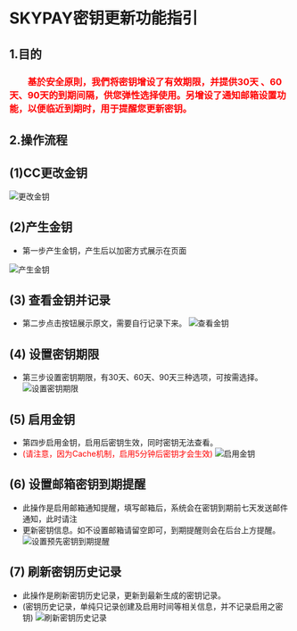 # SKYPAY密钥更新功能指引
## 1.目的
### <font color = red>&ensp;&ensp;&ensp;&ensp;基於安全原則，我們将密钥增设了有效期限，并提供30天 、60天、90天的到期间隔，供您弹性选择使用。另增设了通知邮箱设置功能，以便临近到期时，用于提醒您更新密钥。</font>

## 2.操作流程
## (1)CC更改金钥 ##
![更改金钥](/CC更改金钥.png)

##  (2)产生金钥
  - 第一步产生金钥，产生后以加密方式展示在页面 

![产生金钥](/产生金钥.png)

## (3) 查看金钥并记录
 - 第二步点击按钮展示原文，需要自行记录下来。
![查看金钥](/查看金钥.png)

## (4) 设置密钥期限
 - 第三步设置密钥期限，有30天、60天、90天三种选项，可按需选择。
![设置密钥期限](/设置密钥期限.png)

## (5) 启用金钥
 - 第四步启用金钥，启用后密钥生效，同时密钥无法查看。
 - <font color = red>(请注意，因为Cache机制，启用5分钟后密钥才会生效)</font>
![启用金钥](/启用金钥.png)

## (6) 设置邮箱密钥到期提醒
 - 此操作是启用邮箱通知提醒，填写邮箱后，系统会在密钥到期前七天发送邮件通知，此时请注
 - 更新密钥信息。如不设置邮箱请留空即可，到期提醒则会在后台上方提醒。
![设置预先密钥到期提醒](/设置预先密钥到期提醒.png)

## (7) 刷新密钥历史记录
 - 此操作是刷新密钥历史记录，更新到最新生成的密钥记录。
 - (密钥历史记录，单纯只记录创建及启用时间等相关信息，并不记录启用之密钥)
![刷新密钥历史记录](/刷新密钥历史记录.png)